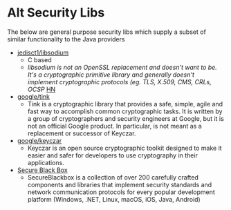 # Alt Security Libs

The below are general purpose security libs which supply a subset of similar functionality to the Java providers

- [jedisct1/libsodium](https://github.com/jedisct1/libsodium)
  - C based 
  - _libsodium is not an OpenSSL replacement and doesn't want to be. It's a cryptographic primitive library and generally doesn't implement cryptographic protocols (eg. TLS, X.509, CMS, CRLs, OCSP_ [HN](https://news.ycombinator.com/item?id=12751886)
- [google/tink](https://github.com/google/tink)
  - Tink is a cryptographic library that provides a safe, simple, agile and fast way to accomplish common cryptographic tasks. It is written by a group of cryptographers and security engineers at Google, but it is not an official Google product. In particular, is not meant as a replacement or successor of Keyczar.
- [google/keyczar](https://github.com/google/keyczar)
  - Keyczar is an open source cryptographic toolkit designed to make it easier and safer for developers to use cryptography in their applications.
- [Secure Black Box](http://www.secureblackbox.com/)
  - SecureBlackbox is a collection of over 200 carefully crafted components and libraries that implement security standards and network communication protocols for every popular development platform (Windows, .NET, Linux, macOS, iOS, Java, Android)
